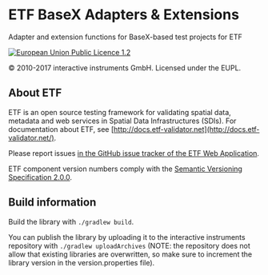 # ETF BaseX Adapters & Extensions

Adapter and extension functions for BaseX-based test projects for ETF

[![European Union Public Licence 1.2](https://img.shields.io/badge/license-EUPL%201.2-blue.svg)](https://joinup.ec.europa.eu/software/page/eupl)

&copy; 2010-2017 interactive instruments GmbH. Licensed under the EUPL.

## About ETF

ETF is an open source testing framework for validating spatial data, metadata and web services in Spatial Data Infrastructures (SDIs). For documentation about ETF, see [http://docs.etf-validator.net](http://docs.etf-validator.net/).

Please report issues [in the GitHub issue tracker of the ETF Web Application](https://github.com/interactive-instruments/etf-webapp/issues).

ETF component version numbers comply with the [Semantic Versioning Specification 2.0.0](http://semver.org/spec/v2.0.0.html).

## Build information

Build the library with `./gradlew build`.

You can publish the library by uploading it to the interactive instruments
repository with `./gradlew uploadArchives` (NOTE: the repository does not allow
that existing libraries are overwritten, so make sure to increment the library
version in the version.properties file).


